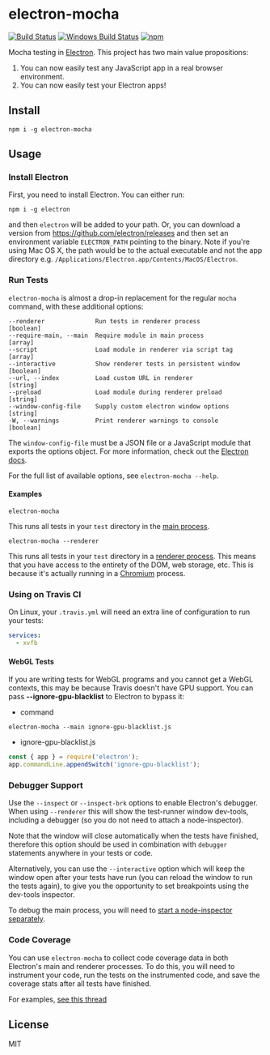 electron-mocha
==============
[![Build Status](https://travis-ci.org/jprichardson/electron-mocha.svg?branch=master)](https://travis-ci.org/jprichardson/electron-mocha)
[![Windows Build Status](https://ci.appveyor.com/api/projects/status/github/jprichardson/electron-mocha?branch=master&svg=true)](https://ci.appveyor.com/project/jprichardson/electron-mocha)
[![npm](https://img.shields.io/npm/v/electron-mocha.svg?maxAge=2592000)](https://www.npmjs.com/package/electron-mocha)

Mocha testing in [Electron](https://electronjs.org). This project has
two main value propositions:

1. You can now easily test any JavaScript app in a real browser environment.
2. You can now easily test your Electron apps!


## Install

    npm i -g electron-mocha


## Usage

### Install Electron

First, you need to install Electron. You can either run:

    npm i -g electron

and then `electron` will be added to your path. Or, you
can download a version from https://github.com/electron/releases and
then set an environment variable `ELECTRON_PATH` pointing to the binary.
Note if you're using Mac OS X, the path would be to the actual executable
and not the app directory e.g. `/Applications/Electron.app/Contents/MacOS/Electron`.

### Run Tests

`electron-mocha` is almost a drop-in replacement for the regular `mocha` command,
with these additional options:

    --renderer              Run tests in renderer process              [boolean]
    --require-main, --main  Require module in main process             [array]
    --script                Load module in renderer via script tag     [array]
    --interactive           Show renderer tests in persistent window   [boolean]
    --url, --index          Load custom URL in renderer                [string]
    --preload               Load module during renderer preload        [string]
    --window-config-file    Supply custom electron window options      [string]
    -W, --warnings          Print renderer warnings to console         [boolean]

The `window-config-file` must be a JSON file or a JavaScript module that exports the
options object. For more information, check out the
[Electron docs](https://www.electronjs.org/docs/api/browser-window#new-browserwindowoptions).

For the full list of available options, see `electron-mocha --help`.

#### Examples

    electron-mocha

This runs all tests in your `test` directory in the
[main process](https://github.com/electron/electron/blob/master/docs/tutorial/application-architecture.md#main-and-renderer-processes).

    electron-mocha --renderer

This runs all tests in your `test` directory in a
[renderer process](https://github.com/electron/electron/blob/master/docs/tutorial/application-architecture.md#main-and-renderer-processes).
This means that you have access to the entirety of the DOM, web storage, etc. This is because it's actually
running in a [Chromium](https://en.wikipedia.org/wiki/Chromium_(web_browser)) process.

### Using on Travis CI

On Linux, your `.travis.yml` will need an extra line of configuration to run your tests:

```yaml
services:
  - xvfb
```

#### WebGL Tests

If you are writing tests for WebGL programs and you cannot get a WebGL contexts,
this may be because Travis doesn't have GPU support.
You can pass **--ignore-gpu-blacklist** to Electron to bypass it:

* command
```shell
electron-mocha --main ignore-gpu-blacklist.js
```
* ignore-gpu-blacklist.js
```js
const { app } = require('electron');
app.commandLine.appendSwitch('ignore-gpu-blacklist');
```

###  Debugger Support

Use the `--inspect` or `--inspect-brk` options to enable Electron's debugger.
When using `--renderer` this will show the test-runner window dev-tools, including
a debugger (so you do not need to attach a node-inspector).

Note that the window will close automatically when the tests have finished,
therefore this option should be used in combination with `debugger` statements
anywhere in your tests or code.

Alternatively, you can use the `--interactive` option which will keep the window
open after your tests have run (you can reload the window to run the tests again),
to give you the opportunity to set breakpoints using the dev-tools inspector.

To debug the main process, you will need to
[start a node-inspector separately](https://nodejs.org/en/docs/inspector/).

### Code Coverage

You can use `electron-mocha` to collect code coverage data in both Electron's
main and renderer processes. To do this, you will need to instrument your code,
run the tests on the instrumented code, and save the coverage stats after all
tests have finished.

For examples, [see this thread](https://github.com/jprichardson/electron-mocha/issues/135#issuecomment-464160861)


License
-------

MIT
